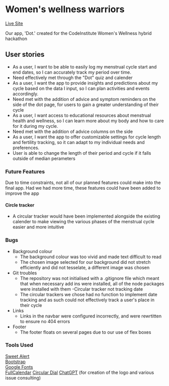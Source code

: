 # Women's wellness warriors

[Live Site](https://alcl2000.github.io/womenswellnesswarriors/)

Our app, 'Dot.' created for the CodeInstitute Women's Wellness hybrid hackathon

## User stories 
 - As a user, I want to be able to easily log my menstrual cycle start and end dates, so I can accurately track my period over time.
  - Need effectively met through the "Dot" quiz and calender
- As a user, I want the app to provide insights and predictions about my cycle based on the data I input, so I can plan activities and events accordingly.
 - Need met with the addition of advice and symptom reminders on the side of the dot page, for users to gain a greater understanding of their cycle
- As a user, I want access to educational resources about menstrual health and wellness, so I can learn more about my body and how to care for it during my cycle.
 - Need met with the addition of advice columns on the side
- As a user, I want the app to offer customizable settings for cycle length and fertility tracking, so it can adapt to my individual needs and preferences.
 - User is able to change the length of their period and cycle if it falls outside of median perameters


### Future Features

Due to time constraints, not all of our planned features could make into the final app. Had we had more time, these features could have been added to improve the app

#### Circle tracker 
- A circular tracker would have been implemented alongside the existing calender to make viewing the various phases of the menstrual cycle easier and more intuitive

### Bugs 

- Background colour
    - The background colour was too vivid and made text difficult to read
    - The chosen image selected for our background did not stretch efficiently and did not tesselate, a different image was chosen
- Git troubles
    - The repository was not initialised with a .gitignore file which meant that when necessary add ins were installed, all of the node packages were installed with them
-Circular tracker not tracking date 
    - The circular trackers we chose had no function to implement date tracking and as such could not effectively track a user's place in their cycle
- Links
    - Links in the navbar were configured incorrectly, and were rewrtitten to ensure no 404 errors
- Footer
    - The footer floats on several pages due to our use of flex boxes 

### Tools Used

[Sweet Alert](https://sweetalert2.github.io/)  
[Bootstrap](https://getbootstrap.com/)  
[Google Fonts](https://fonts.google.com/)  
[FullCalendar](https://fullcalendar.io/)
[Circular Dial](https://codepen.io/robertkoons/pen/NByBMg)
[ChatGPT](https://chat.openai.com/) (for creation of the logo and various issue consulting)

